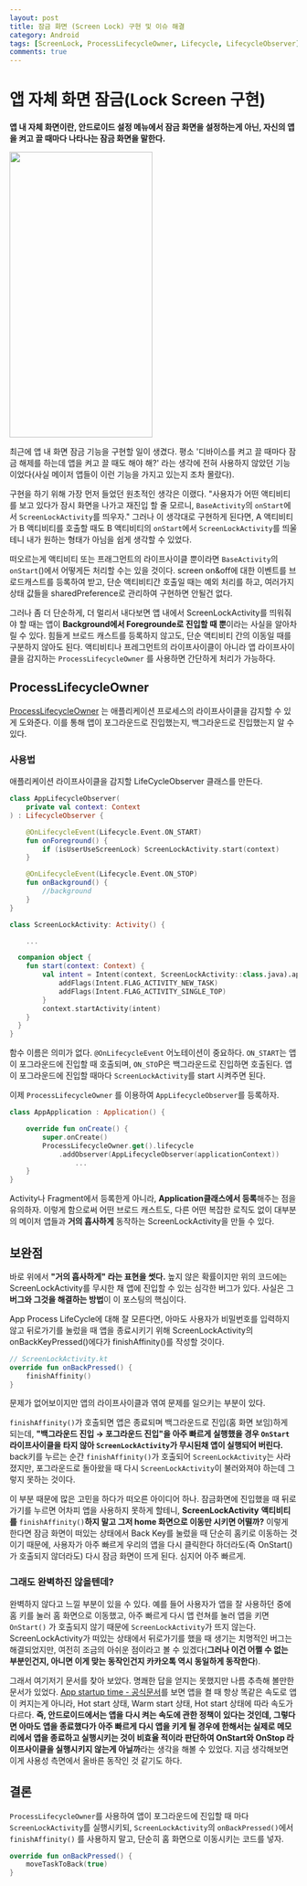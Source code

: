 ```yaml
---
layout: post
title: 잠금 화면 (Screen Lock) 구현 및 이슈 해결
category: Android
tags: [ScreenLock, ProcessLifecycleOwner, Lifecycle, LifecycleObserver]
comments: true
---
```


# 앱 자체 화면 잠금(Lock Screen 구현)

**앱 내 자체 화면이란, 안드로이드 설정 메뉴에서 잠금 화면을 설정하는게 아닌, 자신의 앱을 켜고 끌 때마다 나타나는 잠금 화면을 말한다.**

<img src="https://user-images.githubusercontent.com/18481078/83267688-8d71cf80-a1ff-11ea-8640-20eaa2e34137.png" width="250" height="500">

최근에 앱 내 화면 잠금 기능을 구현할 일이 생겼다. 평소 '디바이스를 켜고 끌 때마다 잠금 해제를 하는데 앱을 켜고 끌 때도 해야 해?' 라는 생각에 전혀 사용하지 않았던 기능이었다(사실 메이저 앱들이 이런 기능을 가지고 있는지 조차 몰랐다).

구현을 하기 위해 가장 먼저 들었던 원초적인 생각은 이랬다.
"사용자가 어떤 액티비티를 보고 있다가 잠시 화면을 나가고 재진입 할 줄 모르니, `BaseActivity`의 `onStart`에서 `ScreenLockActivity`를 띄우자."
그러나 이 생각대로 구현하게 된다면, A 액티비티가 B 액티비티를 호출할 때도 B 액티비티의 `onStart`에서 `ScreenLockActivity`를 띄울 테니 내가 원하는 형태가 아님을 쉽게 생각할 수 있었다.

떠오르는게 액티비티 또는 프래그먼트의 라이프사이클 뿐이라면 `BaseActivity`의 `onStart`()에서 어떻게든 처리할 수는 있을 것이다. screen on&off에 대한 이벤트를 브로드캐스트를 등록하여 받고, 단순 액티비티간 호출일 때는 예외 처리를 하고, 여러가지 상태 값들을 sharedPreference로 관리하여 구현하면 안될건 없다.

그러나 좀 더 단순하게, 더 멀리서 내다보면 앱 내에서 ScreenLockActivity를 띄워줘야 할 때는 앱이 **Background에서 Foregrounde로 진입할 때 뿐**이라는 사실을 알아차릴 수 있다. 힘들게 브로드 캐스트를 등록하지 않고도, 단순 액티비티 간의 이동일 때를 구분하지 않아도 된다. 액티비티나 프레그먼트의 라이프사이클이 아니라 앱 라이프사이클을 감지하는 `ProcessLifecycleOwner` 를 사용하면 간단하게 처리가 가능하다.

## ProcessLifecycleOwner

[ProcessLifecycleOwner](<[https://developer.android.com/reference/android/arch/lifecycle/ProcessLifecycleOwner](https://developer.android.com/reference/android/arch/lifecycle/ProcessLifecycleOwner)>) 는 애플리케이션 프로세스의 라이프사이클을 감지할 수 있게 도와준다. 이를 통해 앱이 포그라운드로 진입했는지, 백그라운드로 진입했는지 알 수 있다.

### 사용법

애플리케이션 라이프사이클을 감지할 LifeCycleObserver 클래스를 만든다.

```kotlin
class AppLifecycleObserver(
    private val context: Context
) : LifecycleObserver {

    @OnLifecycleEvent(Lifecycle.Event.ON_START)
    fun onForeground() {
        if (isUserUseScreenLock) ScreenLockActivity.start(context)
    }

    @OnLifecycleEvent(Lifecycle.Event.ON_STOP)
    fun onBackground() {
        //background
    }
}

class ScreenLockActivity: Activity() {

	...

  companion object {
    fun start(context: Context) {
        val intent = Intent(context, ScreenLockActivity::class.java).apply {
            addFlags(Intent.FLAG_ACTIVITY_NEW_TASK)
            addFlags(Intent.FLAG_ACTIVITY_SINGLE_TOP)
        }
        context.startActivity(intent)
    }
  }
}
```

함수 이름은 의미가 없다. `@OnLifecycleEvent` 어노테이션이 중요하다. `ON_START`는 앱이 포그라운드에 진입할 때 호출되며, `ON_STO`P은 백그라운드로 진입하면 호출된다. 앱이 포그라운드에 진입할 때마다 `ScreenLockActivity`를 start 시켜주면 된다.

이제 `ProcessLifecycleOwner` 를 이용하여 `AppLifecycleObserver`를 등록하자.

```kotlin
class AppApplication : Application() {

    override fun onCreate() {
        super.onCreate()
        ProcessLifecycleOwner.get().lifecycle
            .addObserver(AppLifecycleObserver(applicationContext))
				...
    }
}
```

Activity나 Fragment에서 등록한게 아니라, **Application클래스에서 등록**해주는 점을 유의하자.
이렇게 함으로써 어떤 브로드 캐스트도, 다른 어떤 복잡한 로직도 없이 대부분의 메이저 앱들과 **거의 흡사하게** 동작하는 ScreenLockActivity을 만들 수 있다.

## 보완점

바로 위에서 **"거의 흡사하게" 라는 표현을 썻다.**
높지 않은 확률이지만 위의 코드에는 ScreenLockActivity를 무시한 채 앱에 진입할 수 있는 심각한 버그가 있다. 사실은 그 **버그와 그것을 해결하는 방법**이 이 포스팅의 핵심이다.

App Process LifeCycle에 대해 잘 모른다면, 아마도 사용자가 비밀번호를 입력하지 않고 뒤로가기를 눌렀을 때 앱을 종료시키기 위해 ScreenLockActivity의 onBackKeyPressed()에다가 finishAffinity()를 작성할 것이다.

```kotlin
// ScreenLockActivity.kt
override fun onBackPressed() {
    finishAffinity()
}
```

문제가 없어보이지만 앱의 라이프사이클과 엮여 문제를 일으키는 부분이 있다.

`finishAffinity()`가 호출되면 앱은 종료되며 백그라운드로 진입(홈 화면 보임)하게 되는데, **"백그라운드 진입 → 포그라운드 진입"을 아주 빠르게 실행했을 경우 `OnStart` 라이프사이클을 타지 않아 `ScreenLockActivity`가 무시된채 앱이 실행되어 버린다.** back키를 누르는 순간 `finishAffinity()`가 호출되어 `ScreenLockActivity`는 사라졌지만, 포그라운드로 돌아왔을 때 다시 `ScreenLockActivity`이 불러와져야 하는데 그렇지 못하는 것이다.

이 부분 때문에 많은 고민을 하다가 떠오른 아이디어 하나. 잠금화면에 진입했을 때 뒤로가기를 누르면 어차피 앱을 사용하지 못하게 할테니, **ScreenLockActivity** **액티비티를** `finishAffinity()`**하지 말고 그저 home 화면으로 이동만 시키면 어떨까?** 이렇게 한다면 잠금 화면이 떠있는 상태에서 Back Key를 눌렀을 때 단순히 홈키로 이동하는 것이기 때문에, 사용자가 아주 빠르게 우리의 앱을 다시 클릭한다 하더라도(즉 OnStart()가 호출되지 않더라도) 다시 잠금 화면이 뜨게 된다. 심지어 아주 빠르게.

### 그래도 완벽하진 않을텐데?

완벽하지 않다고 느낄 부분이 있을 수 있다. 예를 들어 사용자가 앱을 잘 사용하던 중에 홈 키를 눌러 홈 화면으로 이동했고, 아주 빠르게 다시 앱 런쳐를 눌러 앱을 키면 `OnStart()` 가 호출되지 않기 때문에 `ScreenLockActivity`가 뜨지 않는다. ScreenLockActivity가 떠있는 상태에서 뒤로가기를 했을 때 생기는 치명적인 버그는 해결되었지만, 여전히 조금의 아쉬운 점이라고 볼 수 있겠다(**그러나 이건 어쩔 수 없는 부분인건지, 아니면 이게 맞는 동작인건지 카카오톡 역시 동일하게 동작한다**).

그래서 여기저기 문서를 찾아 보았다. 명쾌한 답을 얻지는 못했지만 나름 추측해 볼만한 문서가 있었다. [App startup time - 공식문서](https://developer.android.com/topic/performance/vitals/launch-time#in-this-document)를 보면 앱을 켤 때 항상 똑같은 속도로 앱이 켜지는게 아니라, Hot start 상태, Warm start 상태, Hot start 상태에 따라 속도가 다르다. **즉, 안드로이드에서는 앱을 다시 켜는 속도에 관한 정책이 있다는 것인데, 그렇다면 아마도 앱을 종료했다가 아주 빠르게 다시 앱을 키게 될 경우에 한해서는 실제로 메모리에서 앱을 종료하고 실행시키는 것이 비효율 적이라 판단하여 OnStart와 OnStop 라이프사이클을 실행시키지 않는게 아닐까**라는 생각을 해볼 수 있었다. 지금 생각해보면 이게 사용성 측면에서 올바른 동작인 것 같기도 하다.

## 결론

`ProcessLifecycleOwner`를 사용하여 앱이 포그라운드에 진입할 때 마다 `ScreenLockActivity`를 실행시키되, `ScreenLockActivity`의 `onBackPressed()`에서 `finishAffinity()` 를 사용하지 말고, 단순히 홈 화면으로 이동시키는 코드를 넣자.

```kotlin
override fun onBackPressed() {
    moveTaskToBack(true)
}
```
